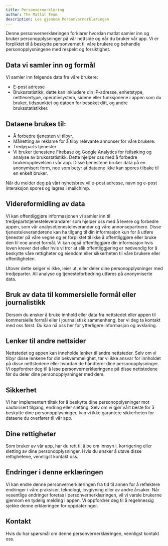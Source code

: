 ```yaml
---
title: Personvernerklæring
author: The Matlat Team
description: Les gjennom Personvernerklæringen
---
```


Denne personvernerklæringen forklarer hvordan matlat samler inn og bruker personopplysninger på vår nettside og når du bruker vår app. Vi er forpliktet til å beskytte personvernet til våre brukere og behandle personopplysningene med respekt og forsiktighet.

## Data vi samler inn og formål

Vi samler inn følgende data fra våre brukere:

- E-post adresse
- Bruksstatistikk, dette kan inkludere din IP-adresse, enhetstype, nettlesertype, operativsystem, sidene eller funksjonene i appen som du bruker, tidspunktet og datoen for besøket ditt, og andre bruksstatistikker.

## Dataene brukes til:

- Å forbedre tjenesten vi tilbyr.
- Målretting av reklame for å tilby relevante annonser for våre brukere.
- Tredjeparts tjenester
- Vi bruker tjenestene Firebase og Google Analytics for feilsøking og analyse av bruksstatistikk. Dette hjelper oss med å forbedre brukeropplevelsen i vår app. Disse tjenestene bruker data på en anonymisert form, noe som betyr at dataene ikke kan spores tilbake til en enkelt bruker.

Når du melder deg på vårt nyhetsbrev vil e-post adresse, navn og e-post interaksjon spores og lagres i mailchimp.

## Videreformidling av data

Vi kan offentliggjøre informasjonen vi samler inn til tredjepartstjenesteleverandører som hjelper oss med å levere og forbedre appen, som vår analysetjenesteleverandør og våre annonsepartnere. Disse tjenesteleverandørene kan ha tilgang til din informasjon kun for å utføre tjenester på våre vegne og er forpliktet til ikke å offentliggjøre eller bruke den til noe annet formål. Vi kan også offentliggjøre din informasjon hvis loven krever det eller hvis vi tror at slik offentliggjøring er nødvendig for å beskytte våre rettigheter og eiendom eller sikkerheten til våre brukere eller offentligheten.

Utover dette selger vi ikke, leier ut, eller deler dine personopplysninger med tredjeparter. All analyse og tjenesteforbedring utføres på anonymiserte data.

## Bruk av data til kommersielle formål eller journalistikk

Dersom du ønsker å bruke innhold eller data fra nettstedet eller appen til kommersielle formål eller i journalistisk sammenheng, ber vi deg ta kontakt med oss først. Du kan nå oss her for ytterligere informasjon og avklaring.

## Lenker til andre nettsider

Nettstedet og appen kan inneholde lenker til andre nettsteder. Selv om vi tilbyr disse lenkene for din bekvemmelighet, tar vi ikke ansvar for innholdet på disse nettstedene eller hvordan de håndterer dine personopplysninger. Vi oppfordrer deg til å lese personvernerklæringene på disse nettstedene før du deler dine personopplysninger med dem.

## Sikkerhet

Vi har implementert tiltak for å beskytte dine personopplysninger mot uautorisert tilgang, endring eller sletting. Selv om vi gjør vårt beste for å beskytte dine personopplysninger, kan vi ikke garantere sikkerheten for dataene du overfører til vår app.

## Dine rettigheter

Som bruker av vår app, har du rett til å be om innsyn i, korrigering eller sletting av dine personopplysninger. Hvis du ønsker å utøve disse rettighetene, vennligst kontakt oss.

## Endringer i denne erklæringen

Vi kan endre denne personvernerklæringen fra tid til annen for å reflektere endringer i våre praksiser, teknologi, lovgivning eller av andre årsaker. Når vesentlige endringer foretas i personvernerklæringen, vil vi varsle brukerne gjennom en tydelig melding i appen. Vi oppfordrer deg til å regelmessig sjekke denne erklæringen for oppdateringer.

## Kontakt

Hvis du har spørsmål om denne personvernerklæringen, vennligst kontakt oss.
